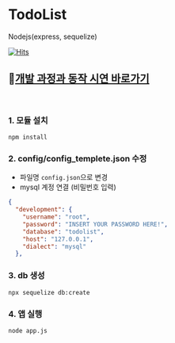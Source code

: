 # TodoList
Nodejs(express, sequelize)

[![Hits](https://hits.seeyoufarm.com/api/count/incr/badge.svg?url=https%3A%2F%2Fgithub.com%2Fseohyun-kim%2FTodoList&count_bg=%23E8B3F1&title_bg=%23555555&icon=&icon_color=%23E7E7E7&title=hits&edge_flat=false)](https://hits.seeyoufarm.com)  


## 🔗[개발 과정과 동작 시연 바로가기](https://rose-buckaroo-d20.notion.site/1-ToDo-List-API-f305a5d85d814a028afadf6e4265b0d9)  

<br>

### 1. 모듈 설치  
```
npm install
```


### 2. config/config_templete.json 수정
 - 파일명 `config.json`으로 변경
 - mysql 계정 연결 (비밀번호 입력)
```json
{
  "development": {
    "username": "root",
    "password": "INSERT YOUR PASSWORD HERE!",
    "database": "todolist",
    "host": "127.0.0.1",
    "dialect": "mysql"
  },
```  

### 3. db 생성
```
npx sequelize db:create
```



### 4. 앱 실행
```
node app.js
```
